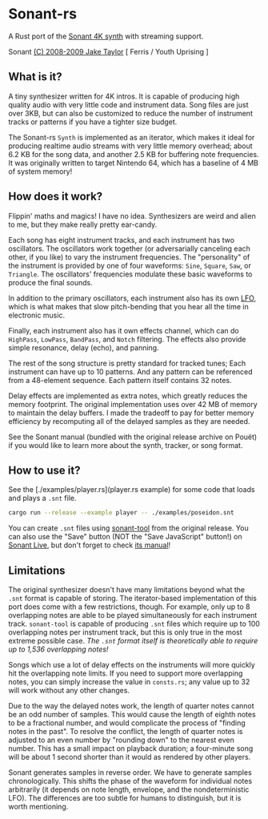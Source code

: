 # Sonant-rs

A Rust port of the [Sonant 4K synth](http://www.pouet.net/prod.php?which=53615) with streaming support.

Sonant [(C) 2008-2009 Jake Taylor](https://creativecommons.org/licenses/by-nc-sa/2.5/) [ Ferris / Youth Uprising ]

## What is it?

A tiny synthesizer written for 4K intros. It is capable of producing high quality audio with very little code and instrument data. Song files are just over 3KB, but can also be customized to reduce the number of instrument tracks or patterns if you have a tighter size budget.

The Sonant-rs `Synth` is implemented as an iterator, which makes it ideal for producing realtime audio streams with very little memory overhead; about 6.2 KB for the song data, and another 2.5 KB for buffering note frequencies. It was originally written to target Nintendo 64, which has a baseline of 4 MB of system memory!

## How does it work?

Flippin' maths and magics! I have no idea. Synthesizers are weird and alien to me, but they make really pretty ear-candy.

Each song has eight instrument tracks, and each instrument has two oscillators. The oscillators work together (or adversarially canceling each other, if you like) to vary the instrument frequencies. The "personality" of the instrument is provided by one of four waveforms: `Sine`, `Square`, `Saw`, or `Triangle`. The oscillators' frequencies modulate these basic waveforms to produce the final sounds.

In addition to the primary oscillators, each instrument also has its own [LFO](https://en.wikipedia.org/wiki/Low-frequency_oscillation), which is what makes that slow pitch-bending that you hear all the time in electronic music.

Finally, each instrument also has it own effects channel, which can do `HighPass`, `LowPass`, `BandPass`, and `Notch` filtering. The effects also provide simple resonance, delay (echo), and panning.

The rest of the song structure is pretty standard for tracked tunes; Each instrument can have up to 10 patterns. And any pattern can be referenced from a 48-element sequence. Each pattern itself contains 32 notes.

Delay effects are implemented as extra notes, which greatly reduces the memory footprint. The original implementation uses over 42 MB of memory to maintain the delay buffers. I made the tradeoff to pay for better memory efficiency by recomputing all of the delayed samples as they are needed.

See the Sonant manual (bundled with the original release archive on Pouët) if you would like to learn more about the synth, tracker, or song format.

## How to use it?

See the [./examples/player.rs](player.rs example) for some code that loads and plays a `.snt` file.

```bash
cargo run --release --example player -- ./examples/poseidon.snt
```

You can create `.snt` files using [sonant-tool](http://www.pouet.net/prod.php?which=53615) from the original release. You can also use the "Save" button (NOT the "Save JavaScript" button!) on [Sonant Live](http://sonantlive.bitsnbites.eu/tool/), but don't forget to check [its manual](http://sonantlive.bitsnbites.eu/)!

## Limitations

The original synthesizer doesn't have many limitations beyond what the `.snt` format is capable of storing. The iterator-based implementation of this port does come with a few restrictions, though. For example, only up to 8 overlapping notes are able to be played simultaneously for each instrument track. `sonant-tool` is capable of producing `.snt` files which require up to 100 overlapping notes per instrument track, but this is only true in the most extreme possible case. *The `.snt` format itself is theoretically able to require up to 1,536 overlapping notes!*

Songs which use a lot of delay effects on the instruments will more quickly hit the overlapping note limits. If you need to support more overlapping notes, you can simply increase the value in `consts.rs`; any value up to 32 will work without any other changes.

Due to the way the delayed notes work, the length of quarter notes cannot be an odd number of samples. This would cause the length of eighth notes to be a fractional number, and would complicate the process of "finding notes in the past". To resolve the conflict, the length of quarter notes is adjusted to an even number by "rounding down" to the nearest even number. This has a small impact on playback duration; a four-minute song will be about 1 second shorter than it would as rendered by other players.

Sonant generates samples in reverse order. We have to generate samples chronologically. This shifts the phase of the waveform for individual notes arbitrarily (it depends on note length, envelope, and the nondeterministic LFO). The differences are too subtle for humans to distinguish, but it is worth mentioning.
